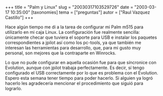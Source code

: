 +++
title = "Palm y Linux"
slug = "20030317103529726"
date = "2003-03-17 10:35:00"
[taxonomies]
tema = ["preguntas"]
autor = ["Raul Vazquez Castillo"]
+++

Hace algún tiempo me di a la tarea de configurar mi Palm m515 para
utilizarlo en mi caja Linux. La configuración fue realmente sencilla:
únicamente checar que tuviera el soporte para USB e instalar los
paquetes correspondientes a jpilot así como los pc-tools, ya que también
me interesan las herramientas para desarrollo, que, para mi gusto muy
personal, son mejores que la contraparte en Winrocks.

<!-- more -->
Lo que no pude configurar en aquella ocasión fue para que síncronice con
Evolution, aunque con jpilot trabaja perfectamente. Es decir, sí tengo
configurado el USB correctamente por lo que es problema con el
Evolution. Espero esta semana tener tiempo para poder hacerlo. Si
alguien ya logró hacerlo les agradecería mencionar el procedimiento que
siguió para lograrlo.

